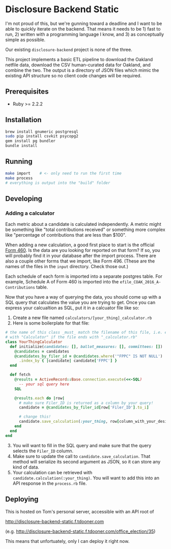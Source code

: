 # Disclosure Backend Static

I'm not proud of this, but we're gunning toward a deadline and I want to be
able to quickly iterate on the backend. That means it needs to be 1) fast to
run, 2) written with a programming language I know, and 3) as conceptually
simple as possible.

Our existing `disclosure-backend` project is none of the three.

This project implements a basic ETL pipeline to download the Oakland netfile
data, download the CSV human-curated data for Oakland, and combine the two. The
output is a directory of JSON files which mimic the existing API structure so
no client code changes will be required.

## Prerequisites

- Ruby >= 2.2.2

## Installation

```bash
brew install gnumeric postgresql
sudo pip install csvkit psycopg2
gem install pg bundler
bundle install
```

## Running

```bash
make import    # <- only need to run the first time
make process
# everything is output into the "build" folder
```

## Developing
### Adding a calculator

Each metric about a candidate is calculated independently. A metric might be
something like "total contributions received" or something more complex like
"percentage of contributions that are less than $100".

When adding a new calculation, a good first place to start is the official [Form
460][form_460]. Is the data are you looking for reported on that form? If so,
you will probably find it in your database after the import process. There are
also a couple other forms that we import, like Form 496. (These are the names of
the files in the `input` directory. Check those out.)

Each schedule of each form is imported into a separate postgres table. For
example, Schedule A of Form 460 is imported into the
`efile_COAK_2016_A-Contributions` table.

Now that you have a way of querying the data, you should come up with a SQL
query that calculates the value you are trying to get. Once you can express
your calcualtion as SQL, put it in a calcuator file like so:

1. Create a new file named `calculators/[your_thing]_calculator.rb`
2. Here is some boilerplate for that file:
  ```ruby
  # the name of this class _must_ match the filename of this file, i.e. end
  # with "Calculator" if the file ends with "_calculator.rb"
  class YourThingCalculator
    def initialize(candidates: [], ballot_measures: [], committees: [])
      @candidates = candidates
      @candidates_by_filer_id = @candidates.where('"FPPC" IS NOT NULL')
        .index_by { |candidate| candidate['FPPC'] }
    end

    def fetch
      @results = ActiveRecord::Base.connection.execute(<<-SQL)
        -- your sql query here
      SQL

      @results.each do |row|
        # make sure Filer_ID is returned as a column by your query!
        candidate = @candidates_by_filer_id[row['Filer_ID'].to_i]

        # change this!
        candidate.save_calculation(:your_thing, row[column_with_your_desired_data])
      end
    end
  end
  ```
3. You will want to fill in the SQL query and make sure that the query selects
   the `Filer_ID` column.
4. Make sure to update the call to `candidate.save_calculation`. That method
   will serialize its second argument as JSON, so it can store any kind of data.
5. Your calculation can be retrieved with `candidate.calculation(:your_thing)`.
   You will want to add this into an API response in the `process.rb` file.

## Deploying
This is hosted on Tom's personal server, accessible with an API root of

http://disclosure-backend-static.f.tdooner.com

(e.g. http://disclosure-backend-static.f.tdooner.com/office_election/35)

This means that unfortuately, only I can deploy it right now.

[form_460]: http://www.fppc.ca.gov/content/dam/fppc/NS-Documents/TAD/Campaign%20Forms/460.pdf
